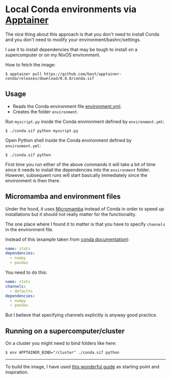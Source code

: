 # Local Conda environments via [Apptainer](https://apptainer.org/)

The nice thing about this approach is that you don't need to install Conda and
you don't need to modify your environment/bashrc/settings.

I use it to install dependencies that may be tough to install on a
supercomputer or on my NixOS environment.

How to fetch the image:
```
$ apptainer pull https://github.com/bast/apptainer-conda/releases/download/0.8.0/conda.sif
```

## Usage

- Reads the Conda environment file
  [environment.yml](https://conda.io/projects/conda/en/latest/user-guide/tasks/manage-environments.html#create-env-file-manually).
- Creates the folder `environment`.

Run `myscript.py` inside the Conda environment defined by `environment.yml`:
```
$ ./conda.sif python myscript.py
```

Open Python shell inside the Conda environment defined by `environment.yml`:
```
$ ./conda.sif python
```

First time you run either of the above commands it will take a bit of time
since it needs to install the dependencies into the `environment` folder.
However, subsequent runs will start basically immediately since the environment
is then there.


## Micromamba and environment files

Under the hood, it uses
[Micromamba](https://mamba.readthedocs.io/en/latest/user_guide/micromamba.html)
instead of Conda in order to speed up installations but it should not really
matter for the functionality.

The one place where I found it to matter is that you have to specify `channels`
in the environment file.

Instead of this (example taken from [conda
documentation](https://conda.io/projects/conda/en/latest/user-guide/tasks/manage-environments.html#create-env-file-manually)):
```yaml
name: stats
dependencies:
  - numpy
  - pandas
```
You need to do this:
```yaml
name: stats
channels:
  - defaults
dependencies:
  - numpy
  - pandas
```

But I believe that specifying channels explicitly is anyway good practice.


## Running on a supercomputer/cluster

On a cluster you might need to bind folders like here:
```
$ env APPTAINER_BIND="/cluster" ./conda.sif python
```

---

To build the image, I have used [this wonderful
guide](https://github.com/singularityhub/singularity-deploy) as starting point
and inspiration.
